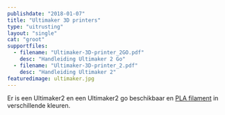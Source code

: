 ```yaml
---
publishdate: "2018-01-07"
title: "Ultimaker 3D printers"
type: "uitrusting"
layout: "single"
cat: "groot"
supportfiles:
  - filename: "Ultimaker-3D-printer_2GO.pdf"
    desc: "Handleiding Ultimaker 2 Go"
  - filename: "Ultimaker-3D-printer_2.pdf"
    desc: "Handleiding Ultimaker 2"
featuredimage: ultimaker.jpg
---
```

Er is een Ultimaker2 en een Ultimaker2 go beschikbaar en [PLA filament](/gebruik/materialen/) in verschillende kleuren.